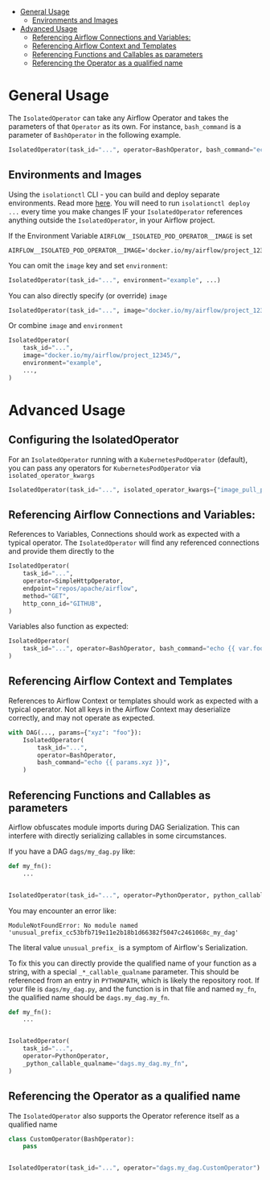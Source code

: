 <!-- TOC -->

* [General Usage](#general-usage)
    * [Environments and Images](#environments-and-images)
* [Advanced Usage](#advanced-usage)
    * [Referencing Airflow Connections and Variables:](#referencing-airflow-connections-and-variables)
    * [Referencing Airflow Context and Templates](#referencing-airflow-context-and-templates)
    * [Referencing Functions and Callables as parameters](#referencing-functions-and-callables-as-parameters)
    * [Referencing the Operator as a qualified name](#referencing-the-operator-as-a-qualified-name)

<!-- TOC -->

# General Usage

The `IsolatedOperator` can take any Airflow Operator and takes the parameters of that `Operator` as its own. For
instance, `bash_command` is a parameter of `BashOperator` in the following example.

```python
IsolatedOperator(task_id="...", operator=BashOperator, bash_command="echo hi", ...)
```

## Environments and Images

Using the `isolationctl` CLI - you can build and deploy separate environments. Read more [here](./CLI.md). You will need
to run `isolationctl deploy ...` every time you make changes IF your `IsolatedOperator` references anything outside
the `IsolatedOperator`, in your Airflow project.

If the Environment Variable `AIRFLOW__ISOLATED_POD_OPERATOR__IMAGE` is set

```dotenv
AIRFLOW__ISOLATED_POD_OPERATOR__IMAGE='docker.io/my/airflow/project_12345'
```

You can omit the `image` key and set `environment`:

```python
IsolatedOperator(task_id="...", environment="example", ...)
```

You can also directly specify (or override) `image`

```python
IsolatedOperator(task_id="...", image="docker.io/my/airflow/project_12345/example", ...)
```

Or combine `image` and `environment`

```python
IsolatedOperator(
    task_id="...",
    image="docker.io/my/airflow/project_12345/",
    environment="example",
    ...,
)
```

# Advanced Usage

## Configuring the IsolatedOperator

For an `IsolatedOperator` running with a `KubernetesPodOperator` (default), you can pass any operators
for `KubernetesPodOperator` via `isolated_operator_kwargs`

```python
IsolatedOperator(task_id="...", isolated_operator_kwargs={"image_pull_policy": "Never"})
```

## Referencing Airflow Connections and Variables:

References to Variables, Connections should work as expected with a typical operator. The `IsolatedOperator` will find
any referenced connections and provide them directly to the

```python
IsolatedOperator(
    task_id="...",
    operator=SimpleHttpOperator,
    endpoint="repos/apache/airflow",
    method="GET",
    http_conn_id="GITHUB",
)
```

Variables also function as expected:

```python
IsolatedOperator(
    task_id="...", operator=BashOperator, bash_command="echo {{ var.foo.value }}"
)
```

## Referencing Airflow Context and Templates

References to Airflow Context or templates should work as expected with a typical operator. Not all keys in the Airflow
Context may deserialize correctly, and may not operate as expected.

```python
with DAG(..., params={"xyz": "foo"}):
    IsolatedOperator(
        task_id="...",
        operator=BashOperator,
        bash_command="echo {{ params.xyz }}",
    )
```

## Referencing Functions and Callables as parameters

Airflow obfuscates module imports during DAG Serialization. This can interfere with directly serializing callables in
some circumstances.

If you have a DAG `dags/my_dag.py` like:

```python
def my_fn():
    ...


IsolatedOperator(task_id="...", operator=PythonOperator, python_callable=my_fn)
```

You may encounter an error like:

```text
ModuleNotFoundError: No module named 'unusual_prefix_cc53bfb719e11e2b18b1d66382f5047c2461068c_my_dag'
```

The literal value `unusual_prefix_` is a symptom of Airflow's Serialization.

To fix this you can directly provide the qualified name of your function as a string, with a
special `_*_callable_qualname` parameter. This should be referenced from an entry in `PYTHONPATH`, which is likely the
repository root. If your file is `dags/my_dag.py`, and the function is in that file and named `my_fn`, the qualified
name should be `dags.my_dag.my_fn`.

```python
def my_fn():
    ...


IsolatedOperator(
    task_id="...",
    operator=PythonOperator,
    _python_callable_qualname="dags.my_dag.my_fn",
)
```

## Referencing the Operator as a qualified name

The `IsolatedOperator` also supports the Operator reference itself as a qualified name

```python
class CustomOperator(BashOperator):
    pass


IsolatedOperator(task_id="...", operator="dags.my_dag.CustomOperator")
```
